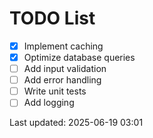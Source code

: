 # TODO List

- [x] Implement caching
- [x] Optimize database queries
- [ ] Add input validation
- [ ] Add error handling
- [ ] Write unit tests
- [ ] Add logging

Last updated: 2025-06-19 03:01
